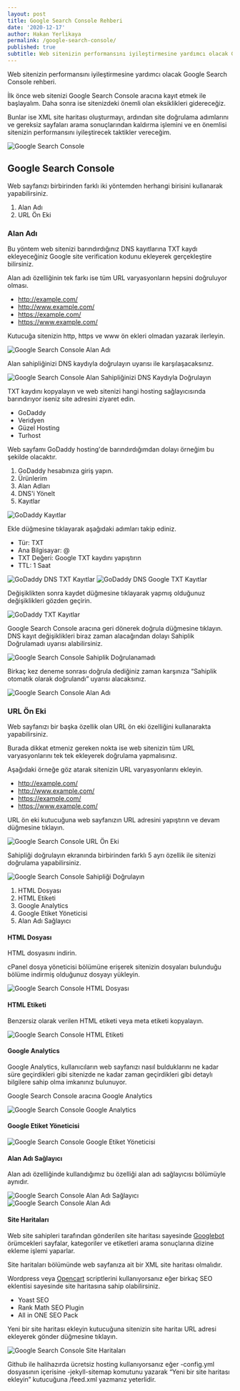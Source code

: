 ```yaml
---
layout: post
title: Google Search Console Rehberi
date: '2020-12-17'
author: Hakan Yerlikaya
permalink: /google-search-console/
published: true
subtitle: Web sitenizin performansını iyileştirmesine yardımcı olacak Google Search Console rehberi.
---
```


Web sitenizin performansını iyileştirmesine yardımcı olacak Google Search Console rehberi.

İlk önce web sitenizi Google Search Console aracına kayıt etmek ile başlayalım. Daha sonra ise sitenizdeki önemli olan eksiklikleri gidereceğiz.

Bunlar ise XML site haritası oluşturmayı, ardından site doğrulama adımlarını ve gereksiz sayfaları arama sonuçlarından kaldırma işlemini ve en önemlisi sitenizin performansını iyileştirecek taktikler vereceğim.

<img alt="Google Search Console" title="Google Search Console" src="/img/Google-Search-Console.png">

<h2> Google Search Console </h2>

Web sayfanızı birbirinden farklı iki yöntemden herhangi birisini kullanarak yapabilirsiniz.

1. Alan Adı
2. URL Ön Eki

<h3> Alan Adı </h3>

Bu yöntem web sitenizi barındırdığınız DNS kayıtlarına TXT kaydı ekleyeceğiniz Google site verification kodunu ekleyerek gerçekleştire bilirsiniz.

Alan adı özelliğinin tek farkı ise tüm URL varyasyonların hepsini doğruluyor olması.

* http://example.com/
* http://www.example.com/
* https://example.com/
* https://www.example.com/

Kutucuğa sitenizin http, https ve www ön ekleri olmadan yazarak ilerleyin.

<img alt="Google Search Console Alan Adı" title="Google Search Console Alan Adı" src="/img/Google-Search-Console-Alan-Adi.png">

Alan sahipliğinizi DNS kaydıyla doğrulayın uyarısı ile karşılaşacaksınız.

<img alt="Google Search Console Alan Sahipliğinizi DNS Kaydıyla Doğrulayın" title="Google Search Console Alan Sahipliğinizi DNS Kaydıyla Doğrulayın" src="/img/Google-Search-Console-DNS-Kaydi-Dogrula.png">

TXT kaydını kopyalayın ve web sitenizi hangi hosting sağlayıcısında barındırıyor iseniz site adresini ziyaret edin.

* GoDaddy
* Veridyen
* Güzel Hosting
* Turhost

Web sayfamı GoDaddy hosting'de barındırdığımdan dolayı örneğim bu şekilde olacaktır.

1. GoDaddy hesabınıza giriş yapın.
2. Ürünlerim
3. Alan Adları
4. DNS'i Yönelt
5. Kayıtlar

<img alt="GoDaddy Kayıtlar" title="GoDaddy Kayıtlar" src="/img/GoDaddy-Kayitlar.png">

Ekle düğmesine tıklayarak aşağıdaki adımları takip ediniz.

* Tür: TXT
* Ana Bilgisayar: @
* TXT Değeri: Google TXT kaydını yapıştırın
* TTL: 1 Saat

<img alt="GoDaddy DNS TXT Kayıtlar" title="GoDaddy DNS TXT Kayıtlar" src="/img/GoDaddy-DNS-TXT.png">

<img alt="GoDaddy DNS Google TXT Kayıtlar" title="GoDaddy DNS Google TXT Kayıtlar" src="/img/GoDaddy-DNS-Google-TXT.png">

Değişiklikten sonra kaydet düğmesine tıklayarak yapmış olduğunuz değişiklikleri gözden geçirin.

<img alt="GoDaddy TXT Kayıtlar" title="GoDaddy TXT Kayıtlar" src="/img/GoDaddy-TXT-Kayitlar.png">

Google Search Console aracına geri dönerek doğrula düğmesine tıklayın. DNS kayıt değişiklikleri biraz zaman alacağından dolayı Sahiplik Doğrulamadı uyarısı alabilirsiniz.

<img alt="Google Search Console Sahiplik Doğrulanamadı" title="Google Search Console Sahiplik Doğrulanamadı" src="/img/Google-Search-Console-Sahiplik-Dogrulanamadi.png">

Birkaç kez deneme sonrası doğrula dediğiniz zaman karşınıza “Sahiplik otomatik olarak doğrulandı” uyarısı alacaksınız.

<img alt="Google Search Console Alan Adı" title="Google Search Console Alan Adı" src="/img/Google-Search-Console-Sahiplik-Dogrulandi.png">

<h3> URL Ön Eki </h3>

Web sayfanızı bir başka özellik olan URL ön eki özelliğini kullanarakta yapabilirsiniz.

Burada dikkat etmeniz gereken nokta ise web sitenizin tüm URL varyasyonlarını tek tek ekleyerek doğrulama yapmalısınız. 

Aşağıdaki örneğe göz atarak sitenizin URL varyasyonlarını ekleyin.

* http://example.com/
* http://www.example.com/
* https://example.com/
* https://www.example.com/

URL ön eki kutucuğuna web sayfanızın URL adresini yapıştırın ve devam düğmesine tıklayın.

<img alt="Google Search Console URL Ön Eki" title="Google Search Console URL Ön Eki" src="/img/Google-Search-Console-URL-On-Eki.png">

Sahipliği doğrulayın ekranında birbirinden farklı 5 ayrı özellik ile sitenizi doğrulama yapabilirsiniz.

<img alt="Google Search Console Sahipliği Doğrulayın" title="Google Search Console Sahipliği Doğrulayın" src="/img/Google-Search-Console-Sahipligi-Dogrulayin.png">

1. HTML Dosyası
2. HTML Etiketi
3. Google Analytics
4. Google Etiket Yöneticisi
5. Alan Adı Sağlayıcı

<h4> HTML Dosyası </h4>

HTML dosyasını indirin.

cPanel dosya yöneticisi bölümüne erişerek sitenizin dosyaları bulunduğu bölüme indirmiş olduğunuz dosyayı yükleyin.

<img alt="Google Search Console HTML Dosyası" title="Google Search Console HTML Dosyası" src="/img/Google-Search-Console-HTML-Dosyasi.png">

<h4> HTML Etiketi </h4>

Benzersiz olarak verilen HTML etiketi veya meta etiketi kopyalayın.

<img alt="Google Search Console HTML Etiketi" title="Google Search Console HTML Etiketi" src="/img/Google-Search-Console-HTML-Etiketi.png">

<h4> Google Analytics </h4>

Google Analytics, kullanıcıların web sayfanızı nasıl bulduklarını ne kadar süre geçirdikleri gibi sitenizde ne kadar zaman geçirdikleri gibi detaylı bilgilere sahip olma imkanınız bulunuyor.

Google Search Console aracına Google Analytics 

<img alt="Google Search Console Google Analytics" title="Google Search Console Google Analytics" src="/img/Google-Search-Console-Google-Analytics.png">

<h4> Google Etiket Yöneticisi </h4>

<img alt="Google Search Console Google Etiket Yöneticisi" title="Google Search Console Google Etiket Yöneticisi" src="/img/Google-Search-Console-Google-Etiket-Yoneticisi.png">

<h4> Alan Adı Sağlayıcı </h4>

Alan adı özelliğinde kullandığımız bu özelliği alan adı sağlayıcısı bölümüyle aynıdır.

<img alt="Google Search Console Alan Adı Sağlayıcı" title="Google Search Console Alan Adı Sağlayıcı" src="/img/Google-Search-Console-Alan-Adi-Saglayici.png">

<img alt="Google Search Console Alan Adı" title="Google Search Console Alan Adı" src="/img/Google-Search-Console-Sahiplik-Dogrulandi.png">

<h4> Site Haritaları </h4>

Web site sahipleri tarafından gönderilen site haritası sayesinde <a href="https://developers.google.com/search/docs/advanced/crawling/googlebot?hl=tr" target="_blank" rel="noreferrer noopener">Googlebot</a> örümcekleri sayfalar, kategoriler ve etiketleri arama sonuçlarına dizine ekleme işlemi yaparlar.

Site haritaları bölümünde web sayfanıza ait bir XML site haritası olmalıdır.

Wordpress veya <a href="https://abcopencart.com/" target="_blank" rel="noreferrer noopener">Opencart</a> scriptlerini kullanıyorsanız eğer birkaç SEO eklentisi sayesinde site haritasına sahip olabilirsiniz.

* Yoast SEO
* Rank Math SEO Plugin
* All in ONE SEO Pack

Yeni bir site haritası ekleyin kutucuğuna sitenizin site haritaı URL adresi ekleyerek gönder düğmesine tıklayın.

<img alt="Google Search Console Site Haritaları" title="Google Search Console Site Haritaları" src="/img/Google-Search-Console-Site-Haritalari.png">

Github ile halihazırda ücretsiz hosting kullanıyorsanız eğer -config.yml dosyasının içerisine -jekyll-sitemap komutunu yazarak “Yeni bir site haritası ekleyin” kutucuğuna /feed.xml yazmanız yeterlidir.

